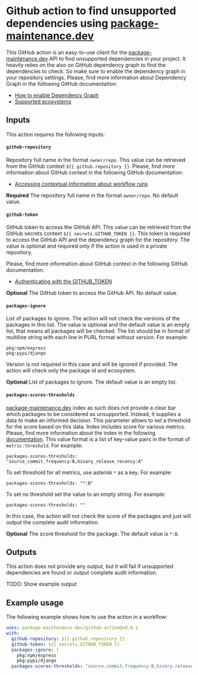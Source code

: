 # Github action to find unsupported dependencies using [package-maintenance.dev](https://package-maintenance.dev)

This GitHub action is an easy-to-use client for the [package-maintenance.dev](https://package-maintenance.dev) API
to find unsupported dependencies in your project. It heavily relies on the also on GitHub dependency graph to find
the dependencies to check. So make sure to enable the dependency graph in your repository settings.
Please, find more information about Dependency Graph in the following GitHub documentation:

- [How to enable Dependency Graph](https://docs.github.com/en/code-security/supply-chain-security/understanding-your-software-supply-chain/configuring-the-dependency-graph)
- [Supported ecosystems](https://docs.github.com/en/code-security/supply-chain-security/understanding-your-software-supply-chain/dependency-graph-supported-package-ecosystems)

## Inputs

This action requires the following inputs:

#### `github-repository`

Repository full name in the format `owner/repo`. This value can be retrieved from the GitHub context
`${{ github.repository }}`.
Please, find more information about GitHub context in the following GitHub documentation:

- [Accessing contextual information about workflow runs](https://docs.github.com/en/actions/writing-workflows/choosing-what-your-workflow-does/accessing-contextual-information-about-workflow-runs#github-context)

**Required** The repository full name in the format `owner/repo`. No default value.

#### `github-token`

GitHub token to access the GitHub API. This value can be retrieved from the GitHub secrets context
`${{ secrets.GITHUB_TOKEN }}`.
This token is required to access the GitHub API and the dependency graph for the repository. The value is optional and
required only if the action is used in a private repository.

Please, find more information about GitHub context in the following GitHub documentation:

- [Authenticating with the GITHUB_TOKEN](https://docs.github.com/en/actions/reference/authentication-in-a-workflow#about-the-github_token-secret)

**Optional** The GitHub token to access the GitHub API. No default value.

#### `packages-ignore`

List of packages to ignore. The action will not check the versions of the packages in this list. The value is optional
and the default value is an empty list, that means all packages will be checked.
The list should be in format of multiline string with each line in PURL format without version. For example:

```
pkg:npm/express
pkg:pypi/django
```

Version is not required in this case and will be ignored if provided. The action will check only the package id and
ecosystem.

**Optional** List of packages to ignore. The default value is an empty list.

#### `packages-scores-thresholds`

[package-maintenance.dev](https://package-maintenance.dev) index as such does not provide a clear bar which packages to
be considered as unsupported. Instead, it supplies a data to make an informed decision.
This parameter allows to set a threshold for the score based on this data. Index includes score for various metrics.
Please, find more information about the index in the
following [documentation](https://package-maintenance.dev/docs/index).
This value format is a list of key-value pairs in the format of `metric:threshold`. For example:

```
packages-scores-thresholds: "source_commit_frequency:B,binary_release_recency:A"
```

To set threshold for all metrics, use asterisk `*` as a key. For example:

```
packages-scores-thresholds: "*:B"
```

To set no threshold set the value to an empty string. For example:

```
packages-scores-thresholds: ""
```
In this case, the action will not check the score of the packages and just will output the complete audit information.

**Optional** The score threshold for the package. The default value is `*:B`.

## Outputs

This action does not provide any output, but it will fail if unsupported dependencies are found or output complete audit
information.

TODO: Show example output

## Example usage

The following example shows how to use the action in a workflow:

```yaml
uses: package-maintenance-dev/github-action@v0.0.1
with:
  github-repository: ${{ github.repository }}
  github-token: ${{ secrets.GITHUB_TOKEN }}
  packages-ignore: |
    pkg:npm/express
    pkg:pypi/django
  packages-scores-thresholds: "source.commit.frequency:B,binary.release.recency:A"
```

